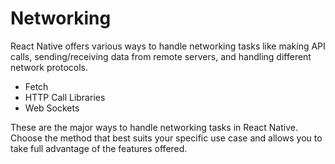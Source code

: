 # Networking

React Native offers various ways to handle networking tasks like making API calls, sending/receiving data from remote servers, and handling different network protocols.

- Fetch
- HTTP Call Libraries
- Web Sockets

These are the major ways to handle networking tasks in React Native. Choose the method that best suits your specific use case and allows you to take full advantage of the features offered.